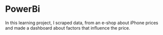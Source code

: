 # PowerBi
In this learning project, I scraped data, from an e-shop about iPhone prices and made a dashboard about factors that influence the price. 
